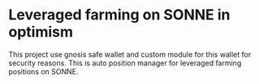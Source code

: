 # Leveraged farming on SONNE in optimism

This project use gnosis safe wallet and custom module for this wallet for security reasons. This is auto position manager for leveraged farming positions on SONNE.
